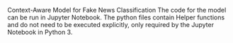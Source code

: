 Context-Aware Model for Fake News Classification
The code for the model can be run in Jupyter Notebook.
The python files contain Helper functions and do not need to be executed explicitly, only required by the Jupyter Notebook in Python 3.
